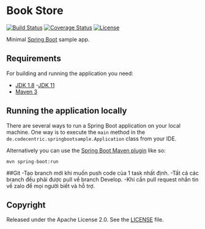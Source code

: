 # Book Store

[![Build Status](https://travis-ci.org/codecentric/springboot-sample-app.svg?branch=master)](https://travis-ci.org/codecentric/springboot-sample-app)
[![Coverage Status](https://coveralls.io/repos/github/codecentric/springboot-sample-app/badge.svg?branch=master)](https://coveralls.io/github/codecentric/springboot-sample-app?branch=master)
[![License](http://img.shields.io/:license-apache-blue.svg)](http://www.apache.org/licenses/LICENSE-2.0.html)

Minimal [Spring Boot](http://projects.spring.io/spring-boot/) sample app.

## Requirements

For building and running the application you need:

- [JDK 1.8](http://www.oracle.com/technetwork/java/javase/downloads/jdk8-downloads-2133151.html)
-[JDK 11](https://www.oracle.com/java/technologies/javase-jdk11-downloads.html)
- [Maven 3](https://maven.apache.org)

## Running the application locally

There are several ways to run a Spring Boot application on your local machine. One way is to execute the `main` method in the `de.codecentric.springbootsample.Application` class from your IDE.

Alternatively you can use the [Spring Boot Maven plugin](https://docs.spring.io/spring-boot/docs/current/reference/html/build-tool-plugins-maven-plugin.html) like so:

```shell
mvn spring-boot:run
```
##Git 
	-Tạo branch mới khi muốn push code của 1 task nhất định.
	-Tất cả các branch đều phải được pull về branch Develop.
	-Khi cần pull request nhắn tin về zalo để mọi người biết và hỗ trợ.
	

 
## Copyright

Released under the Apache License 2.0. See the [LICENSE](https://github.com/codecentric/springboot-sample-app/blob/master/LICENSE) file.



